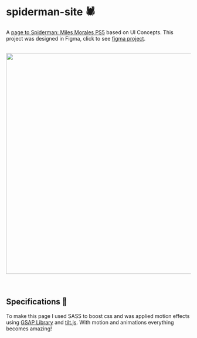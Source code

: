 # spiderman-site :spider: 
A [page to Spiderman: Miles Morales PS5](https://spiderman-site.netlify.app/) based on UI Concepts. This project was designed in Figma, click to see [figma project](https://www.figma.com/file/h3aFZMLkH1txSCJ4tlOPwp/Spiderman-Project?node-id=0%3A1).

<br>
<div align="center">
  <img width="600px" src="https://media1.giphy.com/media/dXfWEOI2eYVtd0D7y2/giphy.gif"/>
</div>

<br />
<br />

## Specifications :wrench:
To make this page I used SASS to boost css and was applied motion effects using [GSAP Library](https://greensock.com/gsap/) and [tilt.js](https://github.com/gijsroge/tilt.js). With motion and animations everything becomes amazing! 

